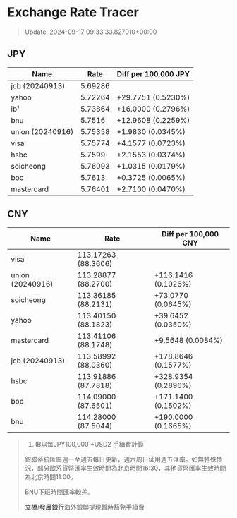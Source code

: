 # Exchange Rate Tracer

> Update: 2024-09-17 09:33:33.827010+00:00

## JPY

| Name             |    Rate | Diff per 100,000 JPY   |
|------------------|---------|------------------------|
| jcb (20240913)   | 5.69286 |                        |
| yahoo            | 5.72264 | +29.7751 (0.5230%)     |
| ib¹              | 5.73864 | +16.0000 (0.2796%)     |
| bnu              | 5.7516  | +12.9608 (0.2259%)     |
| union (20240916) | 5.75358 | +1.9830 (0.0345%)      |
| visa             | 5.75774 | +4.1577 (0.0723%)      |
| hsbc             | 5.7599  | +2.1553 (0.0374%)      |
| soicheong        | 5.76093 | +1.0315 (0.0179%)      |
| boc              | 5.7613  | +0.3725 (0.0065%)      |
| mastercard       | 5.76401 | +2.7100 (0.0470%)      |

## CNY

| Name             | Rate                | Diff per 100,000 CNY   |
|------------------|---------------------|------------------------|
| visa             | 113.17263	(88.3606) |                        |
| union (20240916) | 113.28877	(88.2700) | +116.1416 (0.1026%)    |
| soicheong        | 113.36185	(88.2131) | +73.0770 (0.0645%)     |
| yahoo            | 113.40150	(88.1823) | +39.6452 (0.0350%)     |
| mastercard       | 113.41106	(88.1748) | +9.5648 (0.0084%)      |
| jcb (20240913)   | 113.58992	(88.0360) | +178.8646 (0.1577%)    |
| hsbc             | 113.91886	(87.7818) | +328.9354 (0.2896%)    |
| boc              | 114.09000	(87.6501) | +171.1400 (0.1502%)    |
| bnu              | 114.28000	(87.5044) | +190.0000 (0.1665%)    |


> 1. IB以每JPY100,000 +USD2 手續費計算
>
> 銀聯系統匯率週一至週五每日更新，週六周日延用週五匯率。如無特殊情況，部分歐系貨幣匯率生效時間為北京時間16:30，其他貨幣匯率生效時間為北京時間11:00。
>
> BNU下班時間匯率較差。
>
> [立橋](https://www.wlbank.com.mo/uploads/ueditor/file/20181211/1544536513900230.pdf)/[發展銀行](https://www.mdb.com.mo/Service_Charges_20230728.pdf)海外銀聯提現暫時豁免手續費

